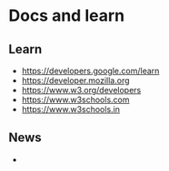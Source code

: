 # Docs and learn

Learn
---
+ https://developers.google.com/learn
+ https://developer.mozilla.org
+ https://www.w3.org/developers
+ https://www.w3schools.com
+ https://www.w3schools.in

News
---
+ 
